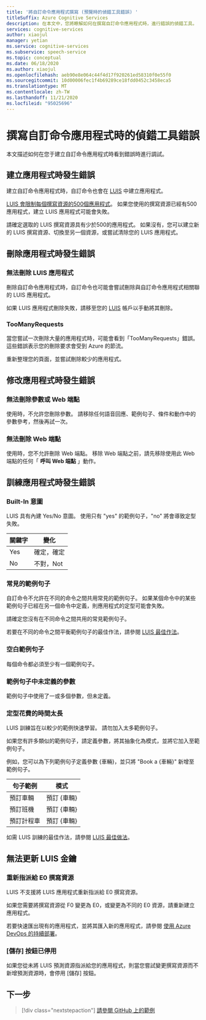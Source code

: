 ```yaml
---
title: '將自訂命令應用程式撰寫 (預覽時的偵錯工具錯誤) '
titleSuffix: Azure Cognitive Services
description: 在本文中，您將瞭解如何在撰寫自訂命令應用程式時，進行錯誤的偵錯工具。
services: cognitive-services
author: xiaojul
manager: yetian
ms.service: cognitive-services
ms.subservice: speech-service
ms.topic: conceptual
ms.date: 06/18/2020
ms.author: xiaojul
ms.openlocfilehash: aeb90e8e064c44f4d17f920261ed58310f0e55f0
ms.sourcegitcommit: 10d00006fec1f4b69289ce18fdd0452c3458eca5
ms.translationtype: MT
ms.contentlocale: zh-TW
ms.lasthandoff: 11/21/2020
ms.locfileid: "95025696"
---
```

# <a name="debug-errors-when-authoring-a-custom-commands-application"></a>撰寫自訂命令應用程式時的偵錯工具錯誤

本文描述如何在您于建立自訂命令應用程式時看到錯誤時進行調試。 

## <a name="errors-when-creating-an-application"></a>建立應用程式時發生錯誤
建立自訂命令應用程式時，自訂命令也會在 [LUIS](https://www.luis.ai/) 中建立應用程式。 

[LUIS 會限制每個撰寫資源的500個應用程式](../luis/luis-limits.md)。 如果您使用的撰寫資源已經有500應用程式，建立 LUIS 應用程式可能會失敗。 

請確定選取的 LUIS 撰寫資源具有少於500的應用程式。 如果沒有，您可以建立新的 LUIS 撰寫資源、切換至另一個資源，或嘗試清除您的 LUIS 應用程式。  

## <a name="errors-when-deleting-an-application"></a>刪除應用程式時發生錯誤
### <a name="cant-delete-luis-application"></a>無法刪除 LUIS 應用程式
刪除自訂命令應用程式時，自訂命令也可能會嘗試刪除與自訂命令應用程式相關聯的 LUIS 應用程式。

如果 LUIS 應用程式刪除失敗，請移至您的 [LUIS](https://www.luis.ai/) 帳戶以手動將其刪除。

### <a name="toomanyrequests"></a>TooManyRequests
當您嘗試一次刪除大量的應用程式時，可能會看到「TooManyRequests」錯誤。 這些錯誤表示您的刪除要求會受到 Azure 的節流。 

重新整理您的頁面，並嘗試刪除較少的應用程式。

## <a name="errors-when-modifying-an-application"></a>修改應用程式時發生錯誤

### <a name="cant-delete-a-parameter-or-a-web-endpoint"></a>無法刪除參數或 Web 端點
使用時，不允許您刪除參數。 請移除任何語音回應、範例句子、條件和動作中的參數參考，然後再試一次。

### <a name="cant-delete-a-web-endpoint"></a>無法刪除 Web 端點
使用時，您不允許刪除 Web 端點。 移除 Web 端點之前，請先移除使用此 Web 端點的任何「 **呼叫 Web 端點** 」動作。

## <a name="errors-when-training-an-application"></a>訓練應用程式時發生錯誤
### <a name="built-in-intents"></a>Built-In 意圖
LUIS 具有內建 Yes/No 意圖。 使用只有 "yes" 的範例句子，"no" 將會導致定型失敗。 

| 關鍵字 | 變化 | 
| ------- | --------- | 
| Yes | 確定，確定 |
| No | 不對，Not | 

### <a name="common-sample-sentences"></a>常見的範例句子
自訂命令不允許在不同的命令之間共用常見的範例句子。 如果某個命令中的某些範例句子已經在另一個命令中定義，則應用程式的定型可能會失敗。 

請確定您沒有在不同命令之間共用的常見範例句子。 

若要在不同的命令之間平衡範例句子的最佳作法，請參閱 [LUIS 最佳作法](../luis/luis-concept-best-practices.md)。

### <a name="empty-sample-sentences"></a>空白範例句子
每個命令都必須至少有一個範例句子。

### <a name="undefined-parameter-in-sample-sentences"></a>範例句子中未定義的參數
範例句子中使用了一或多個參數，但未定義。

### <a name="training-takes-too-long"></a>定型花費的時間太長
LUIS 訓練旨在以較少的範例快速學習。 請勿加入太多範例句子。 

如果您有許多類似的範例句子，請定義參數，將其抽象化為模式，並將它加入至範例句子。

例如，您可以為下列範例句子定義參數 {車輛}，並只將 "Book a {車輛}" 新增至範例句子。

| 句子範例 | 模式 | 
| ------- | ------- | 
| 預訂車輛 | 預訂 {車輛} | 
| 預訂班機 | 預訂 {車輛} |
| 預訂計程車 | 預訂 {車輛} |

如需 LUIS 訓練的最佳作法，請參閱 [LUIS 最佳做法](../luis/luis-concept-best-practices.md)。

## <a name="cant-update-luis-key"></a>無法更新 LUIS 金鑰
### <a name="reassign-to-e0-authoring-resource"></a>重新指派給 E0 撰寫資源
LUIS 不支援將 LUIS 應用程式重新指派給 E0 撰寫資源。

如果您需要將撰寫資源從 F0 變更為 E0，或變更為不同的 E0 資源，請重新建立應用程式。 

若要快速匯出現有的應用程式，並將其匯入新的應用程式，請參閱 [使用 Azure DevOps 的持續部署](./how-to-custom-commands-deploy-cicd.md)。

### <a name="save-button-is-disabled"></a>[儲存] 按鈕已停用
如果您從未將 LUIS 預測資源指派給您的應用程式，則當您嘗試變更撰寫資源而不新增預測資源時，會停用 [儲存] 按鈕。

## <a name="next-steps"></a>下一步

> [!div class="nextstepaction"]
> [請參閱 GitHub 上的範例](https://aka.ms/speech/cc-samples)
